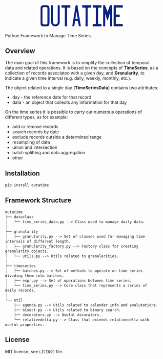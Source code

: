 <p align="center" width="100%">
    <img width=60%" src="https://github.com/SynStratos/outatime/blob/main/docs/outatime_banner.png"> 
</p>
Python Framework to Manage Time Series.

## Overview
The main goal of this framework is to simplify the collection of temporal data and related operations.
It is based on the concepts of **TimeSeries**, as a collection of records associated with a given day, and **Granularity**, to indicate a given time interval (e.g. daily, weekly, monthly, etc.).

The object related to a single day (**TimeSeriesData**) contains two attributes:
* day - the reference date for that record
* data - an object that collects any information for that day

On the time series it is possible to carry out numerous operations of different types, as for example:
* add or remove records
* search records by date
* exclude records outside a determined range
* resampling of data
* union and intersection
* batch splitting and data aggregation
* other

## Installation
```
pip install outatime
```

## Framework Structure
```
outatime
├── dataclass
│   └── time_series_data.py --> Class used to manage daily data.
│
├── granularity
│   ├── granularity.py --> Set of classes used for managing time intervals of different length.
│   ├── granularity_factory.py --> Factory class for creating granularity objects.
│   └── utils.py --> Utils related to granularities.
│
├── timeseries
│   ├── batches.py --> Set of methods to operate on time series dividing them into batches.
│   ├── expr.py --> Set of operations between time series.
│   └── time_series.py --> Core class that represents a series of daily records.
│
└── util
    ├── agenda.py --> Utils related to calendar info and evalutations.
    ├── bisect.py --> Utils related to binary search.
    ├── decorators.py --> Useful decorators.
    └── relativedelta.py --> Class that extends relativedelta with useful properties.
```

## License
MIT license, see ``LICENSE`` file.